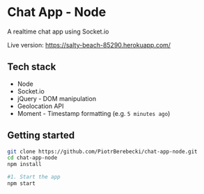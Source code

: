 # Chat App - Node

A realtime chat app using Socket.io

Live version: https://salty-beach-85290.herokuapp.com/

## Tech stack
* Node
* Socket.io
* jQuery - DOM manipulation
* Geolocation API
* Moment - Timestamp formatting (e.g. `5 minutes ago`)

## Getting started

```sh
git clone https://github.com/PiotrBerebecki/chat-app-node.git
cd chat-app-node
npm install

#1. Start the app
npm start
```
